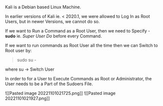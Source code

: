 Kali is a Debian based Linux Machine.

In earlier versions of Kali ie. < 2020.1, we were allowed to Log In as Root Users, but in newer Versions, we cannot do so. 

If we want to Run a Command as a Root User, then we need to Specify - **sudo** ie. *Super User Do* before every Command.

If we want to run commands as Root User all the time then we can Switch to Root user by:

> sudo su -

where su -> Switch User

In order to for a User to Execute Commands as Root or Administrator, the User needs to be a Part of the Sudoers File.

![[Pasted image 20221101021725.png]]
![[Pasted image 20221101021927.png]]
